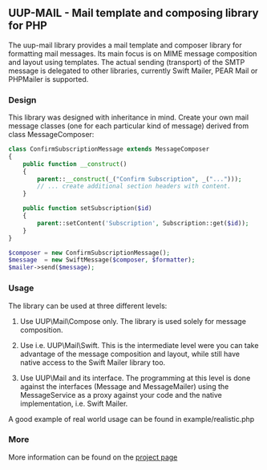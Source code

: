 ## UUP-MAIL - Mail template and composing library for PHP

The uup-mail library provides a mail template and composer library for formatting
mail messages. Its main focus is on MIME message composition and layout using templates. 
The actual sending (transport) of the SMTP message is delegated to other libraries,
currently Swift Mailer, PEAR Mail or PHPMailer is supported.

### Design

This library was designed with inheritance in mind. Create your own mail message 
classes (one for each particular kind of message) derived from class MessageComposer:

```php
class ConfirmSubscriptionMessage extends MessageComposer
{
    public function __construct()
    {
        parent::__construct(_("Confirm Subscription", _("...")));
        // ... create additional section headers with content.
    }

    public function setSubscription($id) 
    {
        parent::setContent('Subscription', Subscription::get($id));
    }
}

$composer = new ConfirmSubscriptionMessage();
$message  = new SwiftMessage($composer, $formatter);
$mailer->send($message);
```

### Usage

The library can be used at three different levels:

1. Use UUP\Mail\Compose only. The library is used solely for message composition.

2. Use i.e. UUP\Mail\Swift. This is the intermediate level were you can take 
   advantage of the message composition and layout, while still have native 
   access to the Swift Mailer library too.

3. Use UUP\Mail and its interface. The programming at this level is done against
   the interfaces (Message and MessageMailer) using the MessageService as a proxy
   against your code and the native implementation, i.e. Swift Mailer.

A good example of real world usage can be found in example/realistic.php

### More

More information can be found on the [project page](https://nowise.se/oss/uup-mail)
